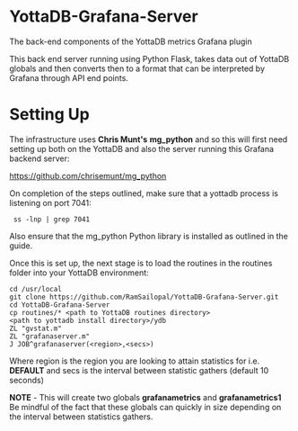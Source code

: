 # YottaDB-Grafana-Server

The back-end components of the YottaDB metrics Grafana plugin

This back end server running using Python Flask, takes data out of YottaDB globals and then converts then to a format that can be interpreted by Grafana through API end points.

# Setting Up

The infrastructure uses **Chris Munt's** **mg_python** and so this will first need setting up both on the YottaDB and also the server running this Grafana backend server:

https://github.com/chrisemunt/mg_python

On completion of the steps outlined, make sure that a yottadb process is listening on port 7041:
   
     ss -lnp | grep 7041
     
Also ensure that the mg_python Python library is installed as outlined in the guide.

Once this is set up, the next stage is to load the routines in the routines folder into your YottaDB environment:

    cd /usr/local
    git clone https://github.com/RamSailopal/YottaDB-Grafana-Server.git
    cd YottaDB-Grafana-Server
    cp routines/* <path to YottaDB routines directory>
    <path to yottadb install directory>/ydb
    ZL "gvstat.m"
    ZL "grafanaserver.m"
    J JOB^grafanaserver(<region>,<secs>)
    
Where region is the region you are looking to attain statistics for i.e. **DEFAULT** and secs is the interval between statistic gathers (default 10 seconds)

**NOTE** - This will create two globals **grafanametrics** and **grafanametrics1** Be mindful of the fact that these globals can quickly in size depending on the interval between statistics gathers.





